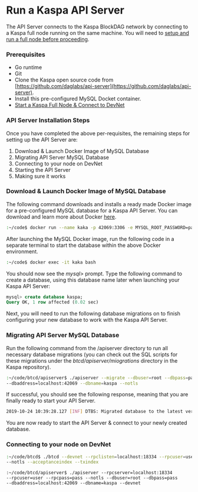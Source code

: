 # Run a Kaspa API Server

The API Server connects to the Kaspa BlockDAG network by connecting to a Kaspa full node running on the same machine. You will need to [setup and run a full node before proceeding]().  

### Prerequisites

* Go runtime
* Git
* Clone the Kaspa open source code from [https://github.com/daglabs/api-server](https://github.com/daglabs/api-server).
* Install this pre-configured MySQL Docket container.
* [Start a Kaspa Full Node & Connect to DevNet]()

### API Server Installation Steps

Once you have completed the above per-requisites, the remaining steps for setting up the API Server are:

1. Download & Launch Docker Image of MySQL Database
2. Migrating API Server MySQL Database
3. Connecting to your node on DevNet
4. Starting the API Server
5. Making sure it works

### Download & Launch Docker Image of MySQL Database

The following command downloads and installs a ready made Docker image for a pre-configured MySQL database for a Kaspa API Server.  You can download and learn more about Docker [here](https://hub.docker.com/).

```bash
:~/code$ docker run --name kaka -p 42069:3306 -e MYSQL_ROOT_PASSWORD=pass mysql
```

After launching the MySQL Docker image, run the following code in a separate terminal to start the database within the above Docker environment.  

```bash
:~/code$ docker exec -it kaka bash
```

You should now see the _mysql&gt;_  prompt.  Type the following command to create a database, using this database name later when launching your Kaspa API Server:

```sql
mysql> create database kaspa;
Query OK, 1 row affected (0.02 sec)
```

Next, you will need to run the following database migrations on to finish configuring your new database to work with the Kaspa API Server.

### Migrating API Server MySQL Database

Run the following command from the /apiserver directory to run all necessary database migrations \(you can check out the SQL scripts for these migrations under the _btcd/apiserver/miogrations_ directory in the Kaspa repository\).

```bash
:~/code/btcd/apiserver$ ./apiserver --migrate --dbuser=root --dbpass=pass 
--dbaddress=localhost:42069 --dbname=kaspa --notls
```

If successful, you should see the following response, meaning that you are finally ready to start your API Server.

```bash
2019-10-24 10:39:28.127 [INF] DTBS: Migrated database to the latest version (version 9)
```

You are now ready to start the API Server & connect to your newly created database.

### Connecting to your node on DevNet

```bash
:~/code/btcd$ ./btcd --devnet --rpclisten=localhost:18334 --rpcuser=user --rpcpass=pass 
--notls --acceptanceindex --txindex
```

```text
:~/code/btcd/apiserver$ ./apiserver --rpcserver=localhost:18334 
--rpcuser=user --rpcpass=pass --notls --dbuser=root --dbpass=pass 
--dbaddress=localhost:42069 --dbname=kaspa --devnet
```





